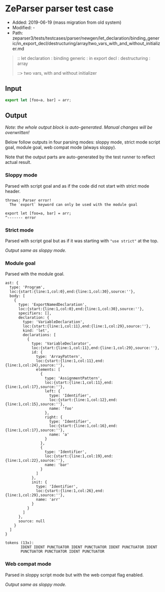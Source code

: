 # ZeParser parser test case

- Added: 2019-06-19 (mass migration from old system)
- Modified: -
- Path: zeparser3/tests/testcases/parser/newgen/let_declaration/binding_generic/in_export_decl/destructuring/array/two_vars_with_and_without_initializer.md

> :: let declaration : binding generic : in export decl : destructuring : array
>
> ::> two vars, with and without initializer

## Input

`````js
export let [foo=a, bar] = arr;
`````

## Output

_Note: the whole output block is auto-generated. Manual changes will be overwritten!_

Below follow outputs in four parsing modes: sloppy mode, strict mode script goal, module goal, web compat mode (always sloppy).

Note that the output parts are auto-generated by the test runner to reflect actual result.

### Sloppy mode

Parsed with script goal and as if the code did not start with strict mode header.

`````
throws: Parser error!
  The `export` keyword can only be used with the module goal

export let [foo=a, bar] = arr;
^------- error
`````

### Strict mode

Parsed with script goal but as if it was starting with `"use strict"` at the top.

_Output same as sloppy mode._

### Module goal

Parsed with the module goal.

`````
ast: {
  type: 'Program',
  loc:{start:{line:1,col:0},end:{line:1,col:30},source:''},
  body: [
    {
      type: 'ExportNamedDeclaration',
      loc:{start:{line:1,col:0},end:{line:1,col:30},source:''},
      specifiers: [],
      declaration: {
        type: 'VariableDeclaration',
        loc:{start:{line:1,col:11},end:{line:1,col:29},source:''},
        kind: 'let',
        declarations: [
          {
            type: 'VariableDeclarator',
            loc:{start:{line:1,col:11},end:{line:1,col:29},source:''},
            id: {
              type: 'ArrayPattern',
              loc:{start:{line:1,col:11},end:{line:1,col:24},source:''},
              elements: [
                {
                  type: 'AssignmentPattern',
                  loc:{start:{line:1,col:11},end:{line:1,col:17},source:''},
                  left: {
                    type: 'Identifier',
                    loc:{start:{line:1,col:12},end:{line:1,col:15},source:''},
                    name: 'foo'
                  },
                  right: {
                    type: 'Identifier',
                    loc:{start:{line:1,col:16},end:{line:1,col:17},source:''},
                    name: 'a'
                  }
                },
                {
                  type: 'Identifier',
                  loc:{start:{line:1,col:19},end:{line:1,col:22},source:''},
                  name: 'bar'
                }
              ]
            },
            init: {
              type: 'Identifier',
              loc:{start:{line:1,col:26},end:{line:1,col:29},source:''},
              name: 'arr'
            }
          }
        ]
      },
      source: null
    }
  ]
}

tokens (13x):
       IDENT IDENT PUNCTUATOR IDENT PUNCTUATOR IDENT PUNCTUATOR IDENT
       PUNCTUATOR PUNCTUATOR IDENT PUNCTUATOR
`````


### Web compat mode

Parsed in sloppy script mode but with the web compat flag enabled.

_Output same as sloppy mode._
